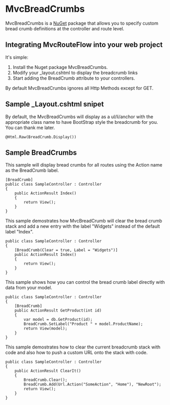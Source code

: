 # MvcBreadCrumbs
MvcBreadCrumbs is a [NuGet](http://nuget.org/) package that allows you to specify custom bread crumb definitions at the controller and route level. 

## Integrating MvcRouteFlow into your web project

It's simple: 

1. Install the Nuget package MvcBreadCrumbs. 
2. Modify your _layout.cshtml to display the breadcrumb links
3. Start adding the BreadCrumb attribute to your controllers.

By default MvcBreadCrumbs ignores all Http Methods except for GET.

## Sample _Layout.cshtml snipet ##

By default, the MvcBreadCrumbs will display as a ul/li/anchor with the appropriate class name to have BootStrap style the breadcrumb for you.  You can thank me later.

    @Html.Raw(BreadCrumb.Display())

## Sample BreadCrumbs ##

This sample will display bread crumbs for all routes using the Action name as the BreadCrumb label.

    [BreadCrumb]
    public class SampleController : Controller
    {
        public ActionResult Index()
        {
            return View();
        }
    }

This sample demostrates how MvcBreadCrumb will clear the bread crumb stack and add a new entry with the label "Widgets" instead of the default label "Index".

    public class SampleController : Controller
    {
        [BreadCrumb(Clear = true, Label = "Widgets")]
        public ActionResult Index()
        {
            return View();
        }
    }

This sample shows how you can control the bread crumb label directly with data from your model.

    public class SampleController : Controller
    {
        [BreadCrumb]
        public ActionResult GetProduct(int id)
        {
            var model = db.GetProduct(id);
            BreadCrumb.SetLabel("Product " + model.ProductName);
            return View(model);
        }
    }

This sample demostrates how to clear the current breadcrumb stack with code and also how to push a custom URL onto the stack with code.

    public class SampleController : Controller
    {
        public ActionResult ClearIt()
        {
            BreadCrumb.Clear();
            BreadCrumb.Add(Url.Action("SomeAction", "Home"), "NewRoot");
            return View();
        }
    }





